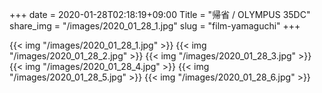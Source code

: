+++
date  = 2020-01-28T02:18:19+09:00
Title = "帰省 / OLYMPUS 35DC"
share_img = "/images/2020_01_28_1.jpg"
slug = "film-yamaguchi"
+++

{{< img "/images/2020_01_28_1.jpg" >}}
{{< img "/images/2020_01_28_2.jpg" >}}
{{< img "/images/2020_01_28_3.jpg" >}}
{{< img "/images/2020_01_28_4.jpg" >}}
{{< img "/images/2020_01_28_5.jpg" >}}
{{< img "/images/2020_01_28_6.jpg" >}}